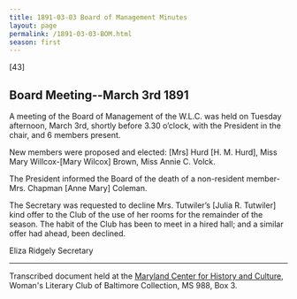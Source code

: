 ```yaml
---
title: 1891-03-03 Board of Management Minutes
layout: page
permalink: /1891-03-03-BOM.html
season: first
---
```


<style>
    #maincontent{
        font-size:1.4em;
    }
</style>
[43]

## Board Meeting--March 3rd 1891

A meeting of the Board of Management of the W.L.C. was held on Tuesday afternoon, March 3rd, shortly before 3.30 o’clock, with the President in the chair, and 6 members present.

New members were proposed and elected: [Mrs] Hurd [H. M. Hurd], Miss Mary Willcox-[Mary Wilcox] Brown, Miss Annie C. Volck.

The President informed the Board of the death of a non-resident member-Mrs. Chapman [Anne Mary] Coleman.

The Secretary was requested to decline Mrs. Tutwiler’s [Julia R. Tutwiler] kind offer to the Club of the use of her rooms for the remainder of the season. The habit of the Club has been to meet in a hired hall; and a similar offer had ahead, been declined.

Eliza Ridgely 
Secretary


<hr>

Transcribed document held at the [Maryland Center for History and Culture](http://mdhs.org/), Woman's Literary Club of Baltimore Collection, MS 988, Box 3. 